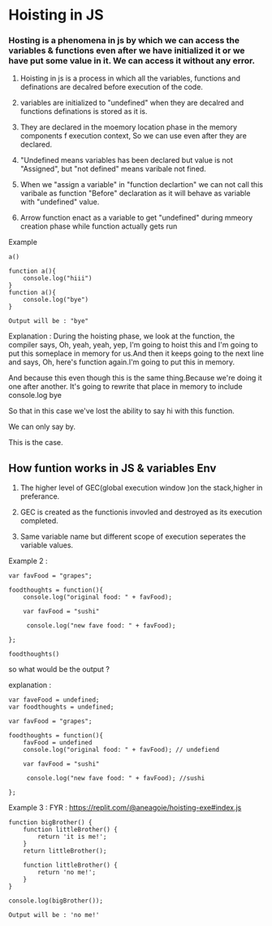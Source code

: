 # Hoisting in JS 

### Hosting is a phenomena in js by which we can access the variables & functions even after we have initialized it or we have put some value in it. We can access it without any error.



1. Hoisting in js is a process in which all the variables, functions and definations are decalred before execution of the code.

2. variables are initialized to "undefined" when they are decalred and functions definations is stored as it is.

3. They are declared in the moemory location phase in the memory components f execution context, So we can use even after they are declared.

4. "Undefined means variables has been declared but value is not "Assigned", but "not defined" means varibale not fined.

5. When we "assign a variable" in "function declartion" we can not call this varibale as function "Before" declaration as it will behave as variable with "undefined" value.

6. Arrow function enact as a variable to get "undefined" during mmeory creation phase while function actually gets run 


Example 
```
a()

function a(){
    console.log("hiii")
}
function a(){
    console.log("bye")
}

Output will be : "bye" 
```


Explanation : 
During the hoisting phase, we look at the function, the compiler says, Oh, yeah, yeah, yep, I'm going to hoist this and I'm going to put this someplace in memory for us.And then it keeps going to the next line and says, Oh, here's function again.I'm going to put this in memory.

And because this even though this is the same thing.Because we're doing it one after another.
It's going to rewrite that place in memory to include console.log bye

So that in this case we've lost the ability to say hi with this function.

We can only say by.

This is the case.


## How funtion works in JS & variables Env 

1. The higher level of GEC(global execution window )on the stack,higher in preferance.

2. GEC is created as the functionis invovled and destroyed as its execution completed.

3. Same variable name but different scope of execution seperates the variable values.



Example 2 : 

```
var favFood = "grapes";

foodthoughts = function(){
    console.log("original food: " + favFood);

    var favFood = "sushi"

     console.log("new fave food: " + favFood);

};

foodthoughts()
```

so what would be the output ? 

explanation : 
```
var faveFood = undefined;
var foodthoughts = undefined;

var favFood = "grapes";

foodthoughts = function(){
    favFood = undefined 
    console.log("original food: " + favFood); // undefiend

    var favFood = "sushi"

     console.log("new fave food: " + favFood); //sushi

};
```


Example 3 :
FYR : https://replit.com/@aneagoie/hoisting-exe#index.js

```
function bigBrother() {
    function littleBrother() {
        return 'it is me!';
    }
    return littleBrother();

    function littleBrother() {
        return 'no me!';
    }
}

console.log(bigBrother()); 

Output will be : 'no me!' 
```



